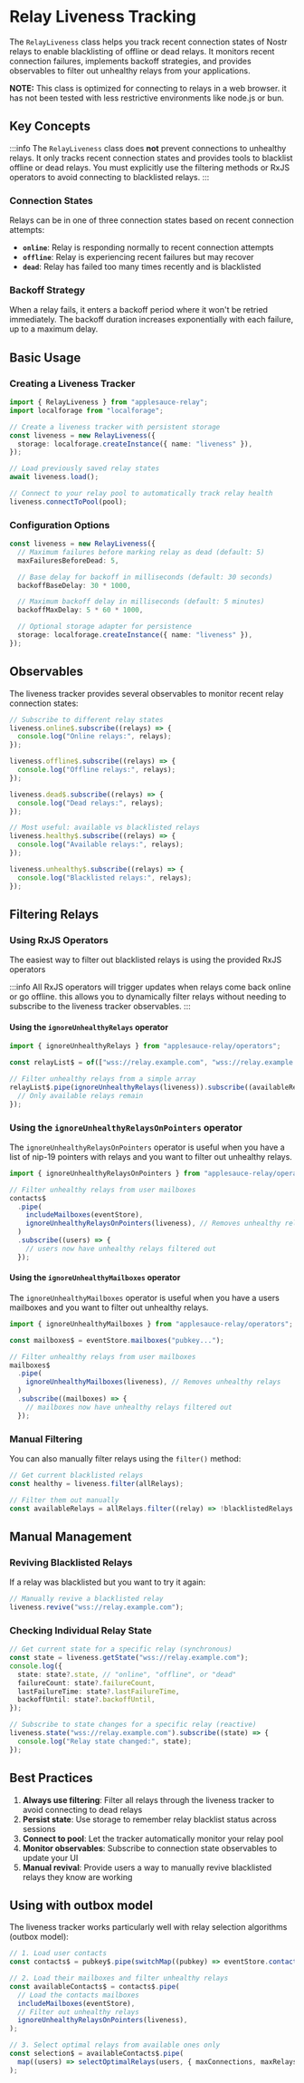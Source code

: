# Relay Liveness Tracking

The `RelayLiveness` class helps you track recent connection states of Nostr relays to enable blacklisting of offline or dead relays. It monitors recent connection failures, implements backoff strategies, and provides observables to filter out unhealthy relays from your applications.

**NOTE:** This class is optimized for connecting to relays in a web browser. it has not been tested with less restrictive environments like node.js or bun.

## Key Concepts

:::info
The `RelayLiveness` class does **not** prevent connections to unhealthy relays. It only tracks recent connection states and provides tools to blacklist offline or dead relays. You must explicitly use the filtering methods or RxJS operators to avoid connecting to blacklisted relays.
:::

### Connection States

Relays can be in one of three connection states based on recent connection attempts:

- **`online`**: Relay is responding normally to recent connection attempts
- **`offline`**: Relay is experiencing recent failures but may recover
- **`dead`**: Relay has failed too many times recently and is blacklisted

### Backoff Strategy

When a relay fails, it enters a backoff period where it won't be retried immediately. The backoff duration increases exponentially with each failure, up to a maximum delay.

## Basic Usage

### Creating a Liveness Tracker

```typescript
import { RelayLiveness } from "applesauce-relay";
import localforage from "localforage";

// Create a liveness tracker with persistent storage
const liveness = new RelayLiveness({
  storage: localforage.createInstance({ name: "liveness" }),
});

// Load previously saved relay states
await liveness.load();

// Connect to your relay pool to automatically track relay health
liveness.connectToPool(pool);
```

### Configuration Options

```typescript
const liveness = new RelayLiveness({
  // Maximum failures before marking relay as dead (default: 5)
  maxFailuresBeforeDead: 5,

  // Base delay for backoff in milliseconds (default: 30 seconds)
  backoffBaseDelay: 30 * 1000,

  // Maximum backoff delay in milliseconds (default: 5 minutes)
  backoffMaxDelay: 5 * 60 * 1000,

  // Optional storage adapter for persistence
  storage: localforage.createInstance({ name: "liveness" }),
});
```

## Observables

The liveness tracker provides several observables to monitor recent relay connection states:

```typescript
// Subscribe to different relay states
liveness.online$.subscribe((relays) => {
  console.log("Online relays:", relays);
});

liveness.offline$.subscribe((relays) => {
  console.log("Offline relays:", relays);
});

liveness.dead$.subscribe((relays) => {
  console.log("Dead relays:", relays);
});

// Most useful: available vs blacklisted relays
liveness.healthy$.subscribe((relays) => {
  console.log("Available relays:", relays);
});

liveness.unhealthy$.subscribe((relays) => {
  console.log("Blacklisted relays:", relays);
});
```

## Filtering Relays

### Using RxJS Operators

The easiest way to filter out blacklisted relays is using the provided RxJS operators

:::info
All RxJS operators will trigger updates when relays come back online or go offline. this allows you to dynamically filter relays without needing to subscribe to the liveness tracker observables.
:::

#### Using the `ignoreUnhealthyRelays` operator

```typescript
import { ignoreUnhealthyRelays } from "applesauce-relay/operators";

const relayList$ = of(["wss://relay.example.com", "wss://relay.example.com/2"]);

// Filter unhealthy relays from a simple array
relayList$.pipe(ignoreUnhealthyRelays(liveness)).subscribe((availableRelays) => {
  // Only available relays remain
});
```

### Using the `ignoreUnhealthyRelaysOnPointers` operator

The `ignoreUnhealthyRelaysOnPointers` operator is useful when you have a list of nip-19 pointers with relays and you want to filter out unhealthy relays.

```typescript
import { ignoreUnhealthyRelaysOnPointers } from "applesauce-relay/operators";

// Filter unhealthy relays from user mailboxes
contacts$
  .pipe(
    includeMailboxes(eventStore),
    ignoreUnhealthyRelaysOnPointers(liveness), // Removes unhealthy relays
  )
  .subscribe((users) => {
    // users now have unhealthy relays filtered out
  });
```

#### Using the `ignoreUnhealthyMailboxes` operator

The `ignoreUnhealthyMailboxes` operator is useful when you have a users mailboxes and you want to filter out unhealthy relays.

```typescript
import { ignoreUnhealthyMailboxes } from "applesauce-relay/operators";

const mailboxes$ = eventStore.mailboxes("pubkey...");

// Filter unhealthy relays from user mailboxes
mailboxes$
  .pipe(
    ignoreUnhealthyMailboxes(liveness), // Removes unhealthy relays
  )
  .subscribe((mailboxes) => {
    // mailboxes now have unhealthy relays filtered out
  });
```

### Manual Filtering

You can also manually filter relays using the `filter()` method:

```typescript
// Get current blacklisted relays
const healthy = liveness.filter(allRelays);

// Filter them out manually
const availableRelays = allRelays.filter((relay) => !blacklistedRelays.includes(relay));
```

## Manual Management

### Reviving Blacklisted Relays

If a relay was blacklisted but you want to try it again:

```typescript
// Manually revive a blacklisted relay
liveness.revive("wss://relay.example.com");
```

### Checking Individual Relay State

```typescript
// Get current state for a specific relay (synchronous)
const state = liveness.getState("wss://relay.example.com");
console.log({
  state: state?.state, // "online", "offline", or "dead"
  failureCount: state?.failureCount,
  lastFailureTime: state?.lastFailureTime,
  backoffUntil: state?.backoffUntil,
});

// Subscribe to state changes for a specific relay (reactive)
liveness.state("wss://relay.example.com").subscribe((state) => {
  console.log("Relay state changed:", state);
});
```

## Best Practices

1. **Always use filtering**: Filter all relays through the liveness tracker to avoid connecting to dead relays
2. **Persist state**: Use storage to remember relay blacklist status across sessions
3. **Connect to pool**: Let the tracker automatically monitor your relay pool
4. **Monitor observables**: Subscribe to connection state observables to update your UI
5. **Manual revival**: Provide users a way to manually revive blacklisted relays they know are working

## Using with outbox model

The liveness tracker works particularly well with relay selection algorithms (outbox model):

```typescript
// 1. Load user contacts
const contacts$ = pubkey$.pipe(switchMap((pubkey) => eventStore.contacts(pubkey)));

// 2. Load their mailboxes and filter unhealthy relays
const availableContacts$ = contacts$.pipe(
  // Load the contacts mailboxes
  includeMailboxes(eventStore),
  // Filter out unhealthy relays
  ignoreUnhealthyRelaysOnPointers(liveness),
);

// 3. Select optimal relays from available ones only
const selection$ = availableContacts$.pipe(
  map((users) => selectOptimalRelays(users, { maxConnections, maxRelaysPerUser })),
);
```

